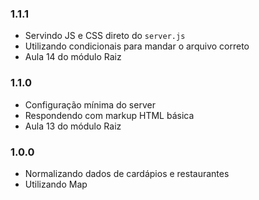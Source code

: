 ### 1.1.1
  * Servindo JS e CSS direto do `server.js`
  * Utilizando condicionais para mandar o arquivo correto
  * Aula 14 do módulo Raiz
### 1.1.0
  * Configuração mínima do server
  * Respondendo com markup HTML básica
  * Aula 13 do módulo Raiz

### 1.0.0
  * Normalizando dados de cardápios e restaurantes
  * Utilizando Map